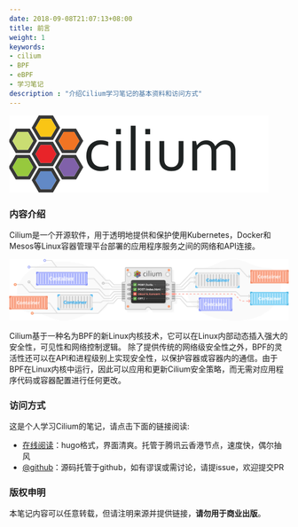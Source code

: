 ```yaml
---
date: 2018-09-08T21:07:13+08:00
title: 前言
weight: 1
keywords:
- cilium
- BPF
- eBPF
- 学习笔记
description : "介绍Cilium学习笔记的基本资料和访问方式"
---
```


![](introduction/images/cilium-logo.svg)

### 内容介绍

Cilium是一个开源软件，用于透明地提供和保护使用Kubernetes，Docker和Mesos等Linux容器管理平台部署的应用程序服务之间的网络和API连接。

![](introduction/images/cilium-connectivity.jpg)

Cilium基于一种名为BPF的新Linux内核技术，它可以在Linux内部动态插入强大的安全性，可见性和网络控制逻辑。 除了提供传统的网络级安全性之外，BPF的灵活性还可以在API和进程级别上实现安全性，以保护容器或容器内的通信。由于BPF在Linux内核中运行，因此可以应用和更新Cilium安全策略，而无需对应用程序代码或容器配置进行任何更改。

### 访问方式

这是个人学习Cilium的笔记，请点击下面的链接阅读:

- [在线阅读](https://skyao.io/learning-cilium/)：hugo格式，界面清爽。托管于腾讯云香港节点，速度快，偶尔抽风
- [@github](https://github.com/skyao/learning-cilium/)：源码托管于github，如有谬误或需讨论，请提issue，欢迎提交PR

### 版权申明

本笔记内容可以任意转载，但请注明来源并提供链接，**请勿用于商业出版**。


